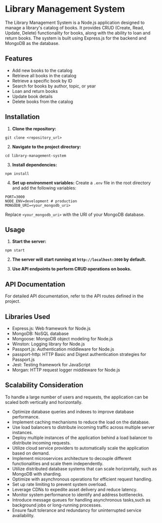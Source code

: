 # Library Management System

The Library Management System is a Node.js application designed to manage a library's catalog of books. It provides CRUD (Create, Read, Update, Delete) functionality for books, along with the ability to loan and return books. The system is built using Express.js for the backend and MongoDB as the database.

## Features

- Add new books to the catalog
- Retrieve all books in the catalog
- Retrieve a specific book by ID
- Search for books by author, topic, or year
- Loan and return books
- Update book details
- Delete books from the catalog

## Installation

1. **Clone the repository:**
```
git clone <repository_url>
```
2. **Navigate to the project directory:**
```
cd library-management-system
```
3. **Install dependencies:**
```
npm install
```
4. **Set up environment variables:**
Create a `.env` file in the root directory and add the following variables:
```
PORT=3000
NODE_ENV=development # production
MONGODB_URI=<your_mongodb_uri>
```
Replace `<your_mongodb_uri>` with the URI of your MongoDB database.

## Usage

1. **Start the server:**
```
npm start
```
2. **The server will start running at `http://localhost:3000` by default.**

3. **Use API endpoints to perform CRUD operations on books.**

## API Documentation

For detailed API documentation, refer to the API routes defined in the project.

## Libraries Used

- Express.js: Web framework for Node.js
- MongoDB: NoSQL database
- Mongoose: MongoDB object modeling for Node.js
- Winston: Logging library for Node.js
- Passport.js: Authentication middleware for Node.js
- passport-http: HTTP Basic and Digest authentication strategies for Passport.js
- Jest: Testing framework for JavaScript
- Morgan: HTTP request logger middleware for Node.js

## Scalability Consideration

To handle a large number of users and requests, the application can be scaled both vertically and horizontally.

- Optimize database queries and indexes to improve database performance.
- Implement caching mechanisms to reduce the load on the database.
- Use load balancers to distribute incoming traffic across multiple server instances.
- Deploy multiple instances of the application behind a load balancer to distribute incoming requests.
- Utilize cloud service providers to automatically scale the application based on demand.
- Implement microservices architecture to decouple different functionalities and scale them independently.
- Utilize distributed database systems that can scale horizontally, such as MongoDB with sharding.
- Optimize with asynchronous operations for efficient request handling.
- Set up rate limiting to prevent system overload.
- Leverage CDNs to expedite asset delivery and reduce latency.
- Monitor system performance to identify and address bottlenecks.
- Introduce message queues for handling asynchronous tasks,such as background jobs or long-running processes.
- Ensure fault tolerance and redundancy for uninterrupted service availability.
